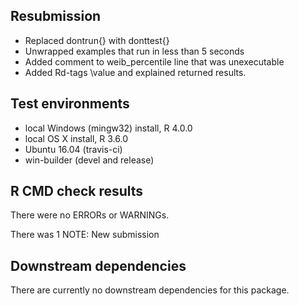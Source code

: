## Resubmission
* Replaced dontrun{} with donttest{}
* Unwrapped examples that run in less than 5 seconds
* Added comment to weib_percentile line that was unexecutable
* Added Rd-tags \value and explained returned results.

## Test environments
* local Windows (mingw32) install, R 4.0.0
* local OS X install, R 3.6.0
* Ubuntu 16.04 (travis-ci)
* win-builder (devel and release)

## R CMD check results
There were no ERRORs or WARNINGs.

There was 1 NOTE:
New submission

## Downstream dependencies
There are currently no downstream dependencies for this package.
